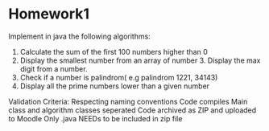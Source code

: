 # Homework1
 Implement in java the following algorithms:  
 1. Calculate the sum of the first 100 numbers higher than 0  
 2. Display the smallest number from an array of number  3. Display the max digit from a number.  
 4. Check if a number is palindrom( e.g palindrom 1221, 34143)  
 5. Display all the prime numbers lower than a given number    
 
 Validation Criteria:  Respecting naming conventions  Code compiles Main class and algorithm classes seperated Code archived as ZIP and uploaded to Moodle Only .java NEEDs to be included in zip file
